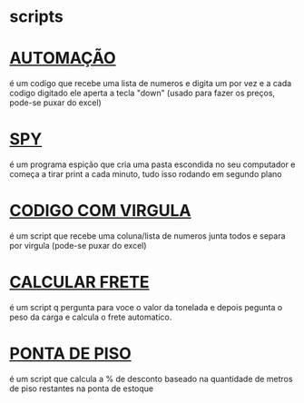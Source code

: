 # scripts

# [AUTOMAÇÃO](https://github.com/Gui162/scripts/blob/main/automacao.py)
é um codigo que recebe uma lista de numeros e digita um por vez e a cada codigo digitado ele aperta a tecla "down" (usado para fazer os preços, pode-se puxar do excel)

# [SPY](https://github.com/Gui162/scripts/blob/main/spy.pyw)
 é um programa espição que cria uma pasta escondida no seu computador e começa a tirar print a cada minuto, tudo isso rodando em segundo plano


# [CODIGO COM VIRGULA](https://github.com/Gui162/scripts/blob/main/codigo%20com%20virgula%20infinito.py)
é um script que recebe uma coluna/lista de numeros junta todos e separa por virgula 
(pode-se puxar do excel)

# [CALCULAR FRETE](https://github.com/Gui162/scripts/blob/main/CALCULAR%20FRETE.py)
é um script q pergunta para voce o valor da tonelada e depois pegunta o peso da carga e calcula o frete automatico.

# [PONTA DE PISO](https://github.com/Gui162/scripts/blob/main/PONTA%20DE%20PISO.py)
é um script que calcula a % de desconto baseado na quantidade de metros de piso restantes na ponta de estoque
